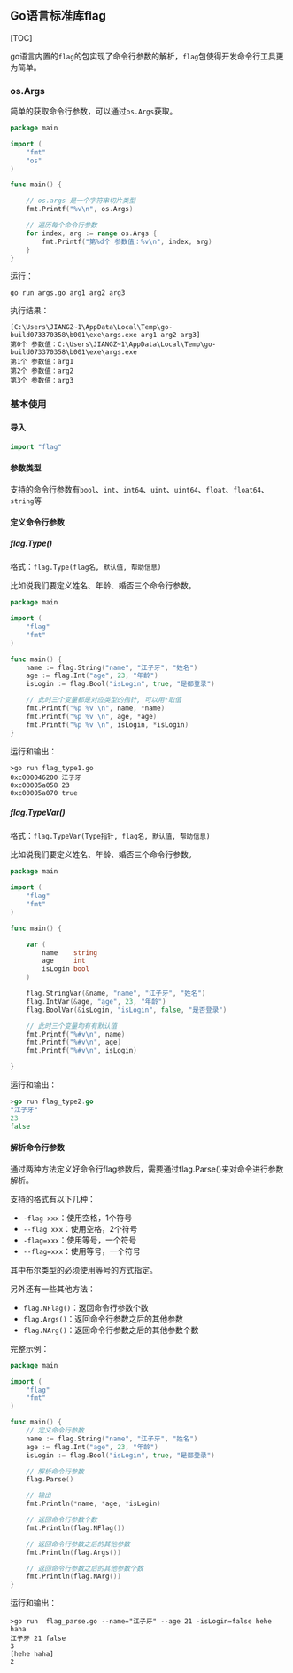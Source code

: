 ## Go语言标准库flag

[TOC]

go语言内置的`flag`的包实现了命令行参数的解析，`flag`包使得开发命令行工具更为简单。

### os.Args

简单的获取命令行参数，可以通过`os.Args`获取。

```go
package main

import (
	"fmt"
	"os"
)

func main() {

	// os.args 是一个字符串切片类型
	fmt.Printf("%v\n", os.Args)

	// 遍历每个命令行参数
	for index, arg := range os.Args {
		fmt.Printf("第%d个 参数值：%v\n", index, arg)
	}
}

```

运行：

```linux
go run args.go arg1 arg2 arg3
```

执行结果：

```text
[C:\Users\JIANGZ~1\AppData\Local\Temp\go-build073370358\b001\exe\args.exe arg1 arg2 arg3]
第0个 参数值：C:\Users\JIANGZ~1\AppData\Local\Temp\go-build073370358\b001\exe\args.exe
第1个 参数值：arg1
第2个 参数值：arg2
第3个 参数值：arg3
```

### 基本使用

#### 导入

```go
import "flag"
```

#### 参数类型

支持的命令行参数有`bool`、`int`、`int64`、`uint`、`uint64`、`float`、`float64`、`string`等

#### 定义命令行参数

##### flag.Type()

格式：`flag.Type(flag名, 默认值, 帮助信息)`

比如说我们要定义姓名、年龄、婚否三个命令行参数。

```go
package main

import (
	"flag"
	"fmt"
)

func main() {
	name := flag.String("name", "江子牙", "姓名")
	age := flag.Int("age", 23, "年龄")
	isLogin := flag.Bool("isLogin", true, "是都登录")

	// 此时三个变量都是对应类型的指针, 可以用*取值
	fmt.Printf("%p %v \n", name, *name)
	fmt.Printf("%p %v \n", age, *age)
	fmt.Printf("%p %v \n", isLogin, *isLogin)
}

```

运行和输出：

```linux
>go run flag_type1.go
0xc000046200 江子牙
0xc00005a058 23
0xc00005a070 true
```

##### flag.TypeVar()

格式：`flag.TypeVar(Type指针, flag名, 默认值, 帮助信息)`

比如说我们要定义姓名、年龄、婚否三个命令行参数。

```go
package main

import (
	"flag"
	"fmt"
)

func main() {

	var (
		name    string
		age     int
		isLogin bool
	)

	flag.StringVar(&name, "name", "江子牙", "姓名")
	flag.IntVar(&age, "age", 23, "年龄")
	flag.BoolVar(&isLogin, "isLogin", false, "是否登录")

	// 此时三个变量均有有默认值
	fmt.Printf("%#v\n", name)
	fmt.Printf("%#v\n", age)
	fmt.Printf("%#v\n", isLogin)

}
```

运行和输出：

```go
>go run flag_type2.go
"江子牙"
23
false
```

#### 解析命令行参数

通过两种方法定义好命令行flag参数后，需要通过flag.Parse()来对命令进行参数解析。  

支持的格式有以下几种：

- `-flag xxx`：使用空格，1个符号
- `--flag xxx`：使用空格，2个符号
- `-flag=xxx`：使用等号，一个符号
- `--flag=xxx`：使用等号，一个符号

其中布尔类型的必须使用等号的方式指定。

另外还有一些其他方法：

- `flag.NFlag()`：返回命令行参数个数
- `flag.Args()`：返回命令行参数之后的其他参数
- `flag.NArg()`：返回命令行参数之后的其他参数个数

完整示例：

```go
package main

import (
	"flag"
	"fmt"
)

func main() {
	// 定义命令行参数
	name := flag.String("name", "江子牙", "姓名")
	age := flag.Int("age", 23, "年龄")
	isLogin := flag.Bool("isLogin", true, "是都登录")

	// 解析命令行参数
	flag.Parse()

	// 输出
	fmt.Println(*name, *age, *isLogin)

	// 返回命令行参数个数
	fmt.Println(flag.NFlag())

	// 返回命令行参数之后的其他参数
	fmt.Println(flag.Args())

	// 返回命令行参数之后的其他参数个数
	fmt.Println(flag.NArg())
}

```

运行和输出：

```text
>go run  flag_parse.go --name="江子牙" --age 21 -isLogin=false hehe haha
江子牙 21 false
3
[hehe haha]
2
```











